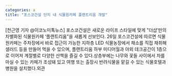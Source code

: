 ```yaml
---
categories: a
title: "포스코건설 단지 내 식물원카페 플랜트리움 개발"
---
```

[천근영 기자 @이코노미톡뉴스] 포스코건설은 새로운 라이프 스타일에 맞게 "더샵’만의 차별화된 식물원카페 ‘플랜트리움"을 새롭게 선보인다. 26일 포스코건설에 따르면 식물원카페는 주차장에서 바로 접근이 가능한 지하층 LED 식물농장에서 채소를 직접 채취해 샐러드 등을 만들어 먹을 수 있으며, 플랜트리움 하부 미디어월과 야외 데크공간이 1층으로 이어져 계절별로 다양한 산책을 즐길 수 있다.상층부에는 나무와 꽃들 사이에서 차를 마실 수 있는 카페가 조성돼 있고 여행 또는 출장시 반려식물을 맡길 수 있는 식물호텔과 병원을 설치했다.외관